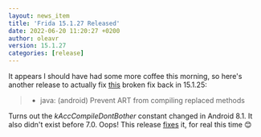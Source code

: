 ```yaml
---
layout: news_item
title: 'Frida 15.1.27 Released'
date: 2022-06-20 11:20:27 +0200
author: oleavr
version: 15.1.27
categories: [release]
---
```


It appears I should have had some more coffee this morning, so here's another
release to actually fix [this][] broken fix back in 15.1.25:

> - java: (android) Prevent ART from compiling replaced methods

Turns out the *kAccCompileDontBother* constant changed in Android 8.1. It also
didn't exist before 7.0. Oops! This release [fixes][] it, for real this time 😊


[this]: https://github.com/frida/frida-java-bridge/commit/e9a24559e967dac39edf6f74db37b1287063010c
[fixes]: https://github.com/frida/frida-java-bridge/commit/cdc3d3638c735d008283bfe177cffdd59b0e62c3

